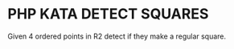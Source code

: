 PHP KATA DETECT SQUARES
==============

Given 4 ordered points in R2 detect if they make a regular square.